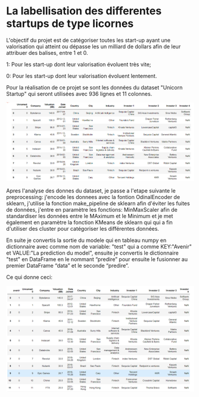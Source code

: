 # La labellisation des differentes startups de type licornes

L'objectif du projet est de catégoriser toutes les start-up ayant une valorisation qui atteint ou dépasse les un milliard de dollars afin de leur attribuer des balises, entre 1 et 0.

1: Pour les start-up dont leur valorisation évoluent très vite;

0: Pour les start-up dont leur valorisation évoluent lentement.

Pour la réalisation de ce projet se sont les données du dataset "Unicorn Startup" qui seront utilisées avec 936 lignes et 11 colonnes.

![alt text](https://github.com/Dar-rius/DataLabelling/blob/main/images/img1.png)

Apres l'analyse des donnes du dataset, je passe a l'etape suivante le preprocessing: j'encode les donnees avec la fontion OdinalEncoder de sklearn, j'utilise la fonction make_pipeline de sklearn afin d'éviter les fuites de données, j'entre en paramètre les fonctions: MinMaxScaler afin de standardiser les données entre le MAximum et le Minimum et je met également en paramètre la fonction KMeans de sklearn qui qui a fin d'utiliser des cluster pour catégoriser les différentes données.

En suite je convertis la sortie du modele qui en tableau numpy en dictionnaire avec comme nom de variable: "test" qui a comme KEY:"Avenir" et VALUE:"La prediction du model", ensuite  je convertis le dictionnaire "test" en DataFrame en le nommant “predire” pour ensuite le fusionner au premier DataFrame “data” et le seconde “predire”.

Ce qui donne ceci:

![alt text](https://github.com/Dar-rius/DataLabelling/blob/main/images/present.png)
